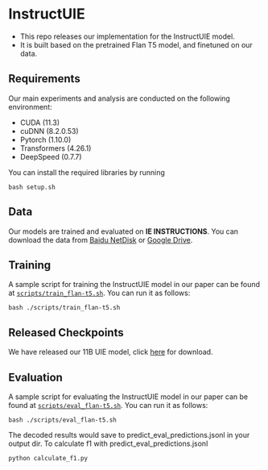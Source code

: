 # InstructUIE

- This repo releases our implementation for the InstructUIE model.
- It is built based on the pretrained Flan T5 model, and finetuned on our data.

## Requirements

Our main experiments and analysis are conducted on the following environment:

- CUDA (11.3)
- cuDNN (8.2.0.53)
- Pytorch (1.10.0)
- Transformers (4.26.1)
- DeepSpeed (0.7.7)

You can install the required libraries by running 

```
bash setup.sh
```


## Data

Our models are trained and evaluated on **IE INSTRUCTIONS**. 
You can download the data from [Baidu NetDisk](https://pan.baidu.com/s/1R0KqeyjPHrsGcPqsbsh1XA?from=init&pwd=ybkt) or [Google Drive](https://drive.google.com/file/d/1T-5IbocGka35I7X3CE6yKe5N_Xg2lVKT/view?usp=share_link).


## Training

A sample script for training the InstructUIE model in our paper can be found at [`scripts/train_flan-t5.sh`](scripts/train_flan-t5.sh). You can run it as follows:

```
bash ./scripts/train_flan-t5.sh
```


## Released Checkpoints

We have released our 11B UIE model, click [here](https://huggingface.co/ZWK/InstructUIE) for download.


## Evaluation

A sample script for evaluating the InstructUIE model in our paper can be found at [`scripts/eval_flan-t5.sh`](scripts/eval_flan-t5.sh). You can run it as follows:

```
bash ./scripts/eval_flan-t5.sh
```
The decoded results would save to predict_eval_predictions.jsonl in your output dir. 
To calculate f1 with predict_eval_predictions.jsonl
```
python calculate_f1.py
```




